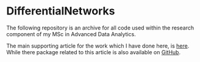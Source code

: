 # DifferentialNetworks
The following repository is an archive for all code used within the research component of my MSc in Advanced Data Analytics. 

The main supporting article for the work which I have done here, is [here](https://link.springer.com/article/10.1007/s00180-019-00915-w). While there package related to this article is also available on [GitHub](https://github.com/zhoutang776/Diffnet).
